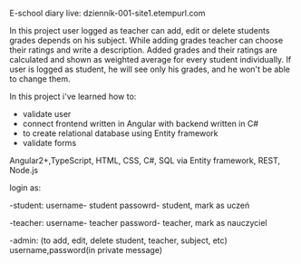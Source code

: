 E-school diary live: dziennik-001-site1.etempurl.com

In this project user logged as teacher can add, edit or delete students grades depends on his subject. While adding grades teacher can choose their ratings and write a description.
Added grades and their ratings are calculated and shown as weighted average for every student individually.
If user is logged as student, he will see only his grades, and he won't be able to change them. 


In this project i've learned how to:
- validate user
- connect frontend written in Angular with backend  written in C#
- to create relational database using Entity framework
- validate forms


Angular2+,TypeScript, HTML, CSS, C#, SQL via Entity framework, REST, Node.js

login as:

-student: username- student passowrd- student, mark as uczeń

-teacher: username- teacher password- teacher, mark as nauczyciel

-admin: (to add, edit, delete student, teacher, subject, etc) username,password(in private message)
